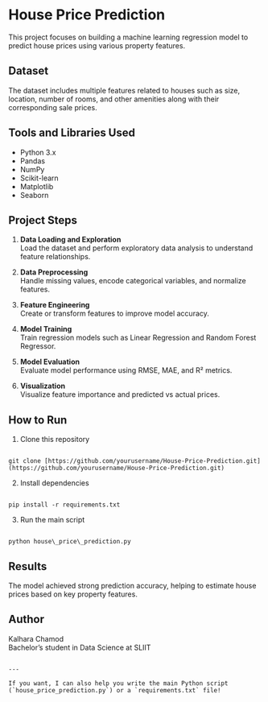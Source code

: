 # House Price Prediction

This project focuses on building a machine learning regression model to predict house prices using various property features.

## Dataset

The dataset includes multiple features related to houses such as size, location, number of rooms, and other amenities along with their corresponding sale prices.

## Tools and Libraries Used

- Python 3.x  
- Pandas  
- NumPy  
- Scikit-learn  
- Matplotlib  
- Seaborn  

## Project Steps

1. **Data Loading and Exploration**  
   Load the dataset and perform exploratory data analysis to understand feature relationships.

2. **Data Preprocessing**  
   Handle missing values, encode categorical variables, and normalize features.

3. **Feature Engineering**  
   Create or transform features to improve model accuracy.

4. **Model Training**  
   Train regression models such as Linear Regression and Random Forest Regressor.

5. **Model Evaluation**  
   Evaluate model performance using RMSE, MAE, and R² metrics.

6. **Visualization**  
   Visualize feature importance and predicted vs actual prices.

## How to Run

1. Clone this repository  
```

git clone [https://github.com/yourusername/House-Price-Prediction.git](https://github.com/yourusername/House-Price-Prediction.git)

```

2. Install dependencies  
```

pip install -r requirements.txt

```

3. Run the main script  
```

python house\_price\_prediction.py

```

## Results

The model achieved strong prediction accuracy, helping to estimate house prices based on key property features.

## Author

Kalhara Chamod  
Bachelor’s student in Data Science at SLIIT
```

---

If you want, I can also help you write the main Python script (`house_price_prediction.py`) or a `requirements.txt` file!
